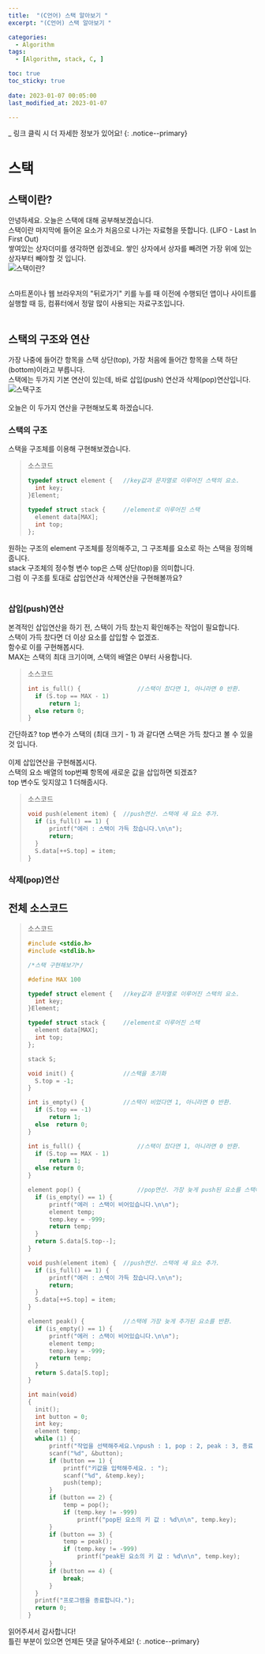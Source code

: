 ```yaml
---
title:  "(C언어) 스택 알아보기 " 
excerpt: "(C언어) 스택 알아보기 "

categories:
  - Algorithm
tags:
  - [Algorithm, stack, C, ]

toc: true
toc_sticky: true
 
date: 2023-01-07 00:05:00
last_modified_at: 2023-01-07

---
```

_ 링크 클릭 시 더 자세한 정보가 있어요!
{: .notice--primary} 

# 스택

## 스택이란?

안녕하세요. 오늘은 스택에 대해 공부해보겠습니다.<br>
스택이란 마지막에 들어온 요소가 처음으로 나가는 자료형을 뜻합니다. (LIFO - Last In First Out)<br>
쌓여있는 상자더미를 생각하면 쉽겠네요. 쌓인 상자에서 상자를 빼려면 가장 위에 있는 상자부터 빼야할 것 입니다.<br>
![스택이란?](/assets/images/Algorithm/Stack/image1.png "스택 소개 이미지")<br><br>

스마트폰이나 웹 브라우저의 "뒤로가기" 키를 누를 때 이전에 수행되던 앱이나 사이트를 실행할 때 등, 컴퓨터에서 정말 많이 사용되는 자료구조입니다.<br><br>

## 스택의 구조와 연산

가장 나중에 들어간 항목을 스택 상단(top), 가장 처음에 들어간 항목을 스택 하단(bottom)이라고 부릅니다.<br>
스택에는 두가지 기본 연산이 있는데, 바로 삽입(push) 연산과 삭제(pop)연산입니다.<br>
![스택구조](/assets/images/Algorithm/Stack/image2.png "스택 구조와 연산 이미지")<br><br>
오늘은 이 두가지 연산을 구현해보도록 하겠습니다.

### 스택의 구조

스택을 구조체를 이용해 구현해보겠습니다.<br>

>소스코드
>```cpp
>typedef struct element {	//key값과 문자열로 이루어진 스택의 요소.
>	int key;
>}Element;
>
>typedef struct stack {		//element로 이루어진 스택
>	element data[MAX];
>	int top;
>};
>```

원하는 구조의 element 구조체를 정의해주고, 그 구조체를 요소로 하는 스택을 정의해줍니다.<br>
stack 구조체의 정수형 변수 top은 스택 상단(top)을 의미합니다.<br>
그럼 이 구조를 토대로 삽입연산과 삭제연산을 구현해볼까요?<br><br>

### 삽입(push)연산

본격적인 삽입연산을 하기 전, 스택이 가득 찼는지 확인해주는 작업이 필요합니다.<br>
스택이 가득 찼다면 더 이상 요소를 삽입할 수 없겠죠.<br>
함수로 이를 구현해봅시다.<br>
MAX는 스택의 최대 크기이며, 스택의 배열은 0부터 사용합니다.<br>

>소스코드
>```cpp
>int is_full() {				//스택이 찼다면 1, 아니라면 0 반환.
>	if (S.top == MAX - 1)
>		return 1;
>	else return 0;
>}
>```


간단하죠? top 변수가 스택의 (최대 크기 - 1) 과 같다면 스택은 가득 찼다고 볼 수 있을 것 입니다.<br><br>
이제 삽입연산을 구현해봅시다.<br>
스택의 요소 배열의 top번째 항목에 새로운 값을 삽입하면 되겠죠?<br>
top 변수도 잊지않고 1 더해줍시다.<br>

>소스코드
>```cpp
>void push(element item) {	//push연산. 스택에 새 요소 추가.
>	if (is_full() == 1) {
>		printf("에러 : 스택이 가득 찼습니다.\n\n");
>		return;
>	}
>	S.data[++S.top] = item;
>}
>```


### 삭제(pop)연산





## 전체 소스코드

>소스코드
>```cpp
>#include <stdio.h>
>#include <stdlib.h>
>
>/*스택 구현해보기*/
>
>#define MAX 100
>
>typedef struct element {	//key값과 문자열로 이루어진 스택의 요소.
>	int key;
>}Element;
>
>typedef struct stack {		//element로 이루어진 스택
>	element data[MAX];
>	int top;
>};
>
>stack S;
>
>void init() {				//스택을 초기화
>	S.top = -1;
>}
>
>int is_empty() {			//스택이 비었다면 1, 아니라면 0 반환.
>	if (S.top == -1)
>		return 1;
>	else  return 0;
>}
>
>int is_full() {				//스택이 찼다면 1, 아니라면 0 반환.
>	if (S.top == MAX - 1)
>		return 1;
>	else return 0;
>}
>
>element pop() {				//pop연산. 가장 늦게 push된 요소를 스택에서 지우며 반환.
>	if (is_empty() == 1) {
>		printf("에러 : 스택이 비어있습니다.\n\n");
>		element temp;
>		temp.key = -999;
>		return temp;
>	}
>	return S.data[S.top--];
>}
>
>void push(element item) {	//push연산. 스택에 새 요소 추가.
>	if (is_full() == 1) {
>		printf("에러 : 스택이 가득 찼습니다.\n\n");
>		return;
>	}
>	S.data[++S.top] = item;
>}
>
>element peak() {			//스택에 가장 늦게 추가된 요소를 반환.
>	if (is_empty() == 1) {
>		printf("에러 : 스택이 비어있습니다.\n\n");
>		element temp;
>		temp.key = -999;
>		return temp;
>	}
>	return S.data[S.top];
>}
>
>int main(void)
>{
>	init();
>	int button = 0;
>	int key;
>	element temp;
>	while (1) {
>		printf("작업을 선택해주세요.\npush : 1, pop : 2, peak : 3, 종료 : 4 : ");
>		scanf("%d", &button);
>		if (button == 1) {
>			printf("키값을 입력해주세요. : ");
>			scanf("%d", &temp.key);
>			push(temp);
>		}
>		if (button == 2) {
>			temp = pop();
>			if (temp.key != -999)
>				printf("pop된 요소의 키 값 : %d\n\n", temp.key);
>		}
>		if (button == 3) {
>			temp = peak();
>			if (temp.key != -999)
>				printf("peak된 요소의 키 값 : %d\n\n", temp.key);
>		}
>		if (button == 4) {
>			break;
>		}
>	}
>	printf("프로그램을 종료합니다.");
>	return 0;
>}
>```

읽어주셔서 감사합니다! <br>틀린 부분이 있으면 언제든 댓글 달아주세요!
{: .notice--primary} 
